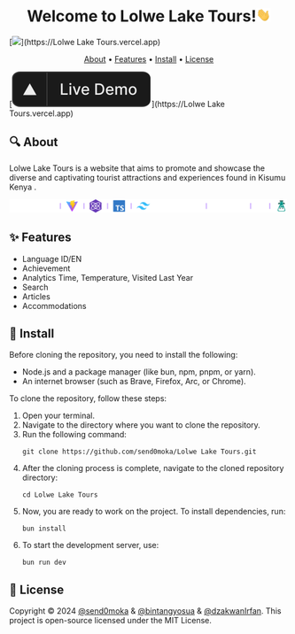 <h1 align="center">Welcome to Lolwe Lake Tours!<img src="https://raw.githubusercontent.com/send0moka/send0moka/main/wave.gif" width="26"></h1>

[![](/public/images/demo.gif)](https://Lolwe Lake Tours.vercel.app)

<p align="center">
  <a href="#about">About</a> •
  <a href="#features">Features</a> •
  <a href="#install">Install</a> •
  <a href="#license">License</a>
</p>

[![](https://raw.githubusercontent.com/amertadev/analista101/main/public/assets/demo-button.svg)](https://Lolwe Lake Tours.vercel.app)

<h2 id="about">🔍 About</h2>

Lolwe Lake Tours is a website that aims to promote and showcase the diverse and captivating tourist attractions and experiences found in Kisumu Kenya .

<img src="public/svgs/tech.svg" height="24">

<h2 id="features">✨ Features</h2>

- Language ID/EN
- Achievement
- Analytics Time, Temperature, Visited Last Year
- Search
- Articles
- Accommodations

<h2 id="install">🔌 Install</h2>

Before cloning the repository, you need to install the following:

- Node.js and a package manager (like bun, npm, pnpm, or yarn).
- An internet browser (such as Brave, Firefox, Arc, or Chrome).

To clone the repository, follow these steps:

1. Open your terminal.
2. Navigate to the directory where you want to clone the repository.
3. Run the following command:
   ```
   git clone https://github.com/send0moka/Lolwe Lake Tours.git
   ```
4. After the cloning process is complete, navigate to the cloned repository directory:
   ```
   cd Lolwe Lake Tours
   ```
5. Now, you are ready to work on the project. To install dependencies, run:
   ```
   bun install
   ```
6. To start the development server, use:
   ```
   bun run dev
   ```

<h2 id="license">🔰 License</h2>

Copyright © 2024 [@send0moka](https://github.com/send0moka/) & [@bintangyosua](https://github.com/bintangyosua/) & [@dzakwanIrfan](https://github.com/dzakwanIrfan/). This project is open-source licensed under the MIT License.